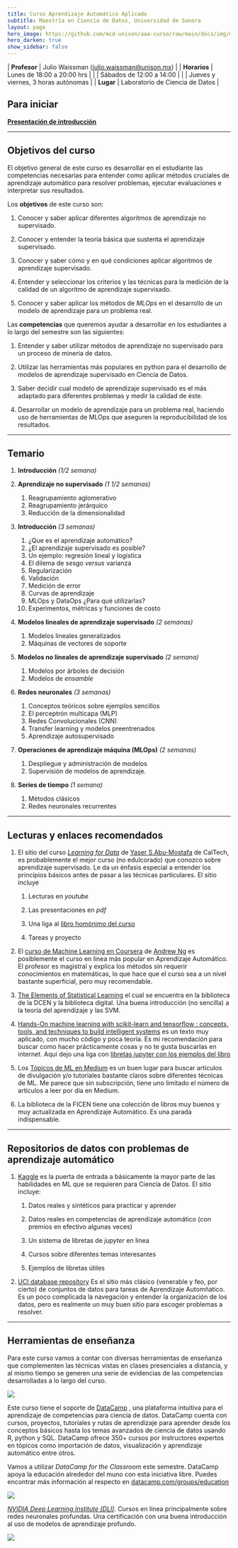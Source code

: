```yaml
---
title: Curso Aprendizaje Automático Aplicado
subtitle: Maestría en Ciencia de Datos, Universidad de Sonora
layout: page
hero_image: https://github.com/mcd-unison/aaa-curso/raw/main/docs/img/ml-banner.jpg
hero_darken: true
show_sidebar: false
---
```



| **Profesor**    | Julio Waissman (julio.waissman@unison.mx)  |
| **Horarios**    | Lunes de 18:00 a 20:00 hrs                 |
|                 | Sábados de 12:00 a 14:00                   |
|                 | Jueves y viernes, 3 horas autónomas        |
| **Lugar**       | Laboratorio de Ciencia de Datos            |


## Para iniciar

[**Presentación de introducción**](https://github.com/mcd-unison/aaa-curso/raw/main/slides/intro-curso.pptx) 

---

## Objetivos del curso

El objetivo general de este curso es desarrollar en el estudiante las competencias necesarias para entender como aplicar 
métodos cruciales de aprendizaje automático para resolver problemas, ejecutar evaluaciones e interpretar sus resultados.

Los **objetivos** de este curso son:

1. Conocer y saber aplicar diferentes algoritmos de aprendizaje no supervisado.

2. Conocer y entender la teoría básica que sustenta el aprendizaje supervisado.

3. Conocer y saber cómo y en qué condiciones aplicar algoritmos de aprendizaje supervisado.

4. Entender y seleccionar los criterios y las técnicas para la medición de la calidad de un algoritmo de aprendizaje supervisado.

5. Conocer y saber aplicar los métodos de *MLOps* en el desarrollo de un modelo de aprendizaje para un problema real.

Las **competencias** que queremos ayudar a desarrollar en los estudiantes a lo largo del semestre son las siguientes:

1. Entender y saber utilizar métodos de aprendizaje no supervisado para un proceso de minería de datos.
   
2. Utilizar las herramientas más populares en python para el desarrollo de modelos de aprendizaje supervisado en Ciencia de Datos.

3. Saber decidir cual modelo de aprendizaje supervisado es el más adaptado para diferentes problemas y medir la calidad de éste.

4. Desarrollar un modelo de aprendizaje para un problema real, haciendo uso de herramientas de MLOps que aseguren la reproducibilidad de los resultados.

---

## Temario

1. **Introducción** *(1/2 semana)*

2. **Aprendizaje no supervisado** *(1 1/2 semanas)*
   1. Reagrupamiento aglomerativo
   2. Reagrupamiento jerárquico
   3. Reducción de la dimensionalidad

3. **Introducción** *(3 semanas)*
   1. ¿Que es el aprendizaje automático?
   2. ¿El aprendizaje supervisado es posible? 
   3. Un ejemplo: regresión lineal y logística
   4. El dilema de sesgo *versus* varianza
   5. Regularización 
   6. Validación 
   7. Medición de error
   8. Curvas de aprendizaje
   9. MLOps y DataOps ¿Para qué utilizarlas?
   10. Experimentos, métricas y funciones de costo

4. **Modelos lineales de aprendizaje supervisado** *(2 semanas)*
   1. Modelos lineales generalizados
   2. Máquinas de vectores de soporte

5. **Modelos no lineales de aprendizaje supervisado** *(2 semana)*
   1. Modelos por árboles de decisión
   2. Modelos de *ensamble*

6. **Redes neuronales** *(3 semanas)*
   1. Conceptos teóricos sobre ejemplos sencillos
   2. El perceptrón multicapa (MLP)
   3. Redes Convolucionales (CNN)
   4. Transfer learning y modelos preentrenados
   5. Aprendizaje autosupervisado

7. **Operaciones de aprendizaje máquina (MLOps)** *(2 semanas)*
   1. Despliegue y administración de modelos
   2. Supervisión de modelos de aprendizaje.

8. **Series de tiempo** *(1 semana)*
   1. Métodos clásicos
   2. Redes neuronales recurrentes

---

## Lecturas y enlaces recomendados

1. El sitio del curso [*Learning for Data*](https://work.caltech.edu/telecourse.html) de [Yaser S.Abu-Mostafa](https://work.caltech.edu) de CalTech, es probablemente el mejor curso (no edulcorado) que conozco sobre aprendizaje supervisado. Le da un énfasis especial a entender los principios básicos antes de pasar a las técnicas particulares. El sitio incluye
  
     1. Lecturas en *youtube*
  
     2. Las presentaciones en *pdf*
  
     3. Una liga al [libro homónimo del curso](https://www.amazon.com/gp/product/1600490069)
  
     4. Tareas y proyecto
  
2. El [curso de Machine Learning en Coursera](https://www.coursera.org/learn/machine-learning) de [Andrew Ng](https://www.andrewng.org) es posiblemente el curso en linea más popular en Aprendizaje Automático. El profesor es magistral y explica los métodos sin requerir conocimientos en matemáticas, lo que hace que el curso sea a un nivel bastante superficial, pero muy recomendable.

3. [The Elements of Statistical Learning](https://hastie.su.domains/ElemStatLearn/) el cual se encuentra en la biblioteca de la DCEN y la biblioteca digital. Una buena introducción (no sencilla) a la teoría del aprendizaje y las SVM.

4. [Hands-On machine learning with scikit-learn and tensorflow : concepts, tools, and techniques to build intelligent systems](https://www.oreilly.com/library/view/hands-on-machine-learning/9781098125967/) es un texto muy aplicado, con mucho código y poca teoría. Es mi recomendación para buscar como hacer prácticamente cosas y no te gusta buscarlas en internet. Aquí dejo una liga con [libretas jupyter con los ejemplos del libro](https://github.com/ageron/handson-ml3)

5. Los [Tópicos de ML en Medium](https://medium.com/topic/machine-learning) es un buen lugar para buscar artículos de divulgación y/o tutoriales bastante claros sobre diferentes técnicas de ML. Me parece que sin subscripción, tiene uno limitado el número de artículos a leer por día en Medium.

6. La biblioteca de la FICEN tiene una colección de libros muy buenos y muy actualizada en Aprendizaje Automático. Es una parada indispensable.

---  

## Repositorios de datos con problemas de aprendizaje automático

1. [Kaggle](https://www.kaggle.com) es la puerta de entrada a básicamente la mayor parte de las habilidades en ML que se requieren para Ciencia de Datos. El sitio incluye:

    1. Datos reales y sintéticos para practicar y aprender
    
    2. Datos reales en competencias de aprendizaje automático (con premios en efectivo algunas veces)
    
    3. Un sistema de libretas de *jupyter* en linea
    
    4. Cursos sobre diferentes temas interesantes
    
    5. Ejemplos de libretas útiles
    
2. [UCI database repository](https://archive.ics.uci.edu/ml/index.php) Es el sitio más clásico (venerable y feo, por cierto) de conjuntos de datos para tareas de Aprendizaje Automñatico. Es un poco complicada la navegación y entender la organización de los datos, pero es realmente un muy buen sitio para escoger problemas a resolver.

---

## Herramientas de enseñanza

Para este curso vamos a contar con diversas herramientas de enseñanza
que complementen las técnicas vistas en clases presenciales a distancia, 
y al mismo tiempo se generen una serie de evidencias de las competencias
desarrolladas a lo largo del curso.


![](https://github.com/mcd-unison/aaa-curso/raw/main/docs/img/datacamp.jpg)


Este curso tiene el soporte de [DataCamp](https://www.datacamp.com/) , una plataforma intuitiva para el aprendizaje de competencias para ciencia de datos.
DataCamp cuenta con cursos, proyectos, tutoriales y rutas de aprendizaje para aprender desde los conceptos básicos hasta los temas avanzados de
ciencia de datos usando R, python y SQL. DataCamp ofrece 350+ cursos por instructores expertos en tópicos como importación de datos, visualización 
y aprendizaje automático entre otros.

Vamos a utilizar *DataCamp for the Classroom* este semestre. DataCamp apoya la educación alrededor del muno con esta iniciativa libre. Puedes encontrar más información al respecto en
[datacamp.com/groups/education](datacamp.com/groups/education)


![](https://www.nvidia.com/content/dam/en-zz/Solutions/about-nvidia/logo-and-brand/01-nvidia-logo-vert-500x200-2c50-p.png)

[*NVIDIA Deep Learning Institute (DLI)*](https://www.nvidia.com/en-us/training/). Cursos en línea principalmente sobre redes neuronales profundas. Una certificación con una buena introducción al uso de modelos de aprendizaje profundo.

![](https://static.wixstatic.com/media/e097e0_ec221f1cda5d43c68f0f44ef54b7a9c1~mv2.png/v1/fill/w_324,h_80,al_c,q_85,usm_0.66_1.00_0.01,enc_auto/Logo%20Orbitware-01.png)
